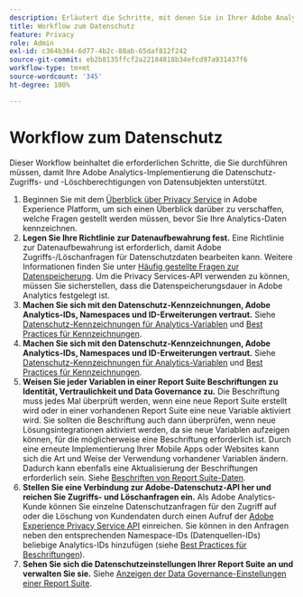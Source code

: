 ```yaml
---
description: Erläutert die Schritte, mit denen Sie in Ihrer Adobe Analytics-Implementierung die Zugriffs- und Löschrechte der betroffenen Personen für den Datenschutz unterstützen.
title: Workflow zum Datenschutz
feature: Privacy
role: Admin
exl-id: c364b364-6d77-4b2c-88ab-65daf812f242
source-git-commit: eb2b8135ffcf2a22184818b34efcd97a931437f6
workflow-type: tm+mt
source-wordcount: '345'
ht-degree: 100%

---
```


# Workflow zum Datenschutz

Dieser Workflow beinhaltet die erforderlichen Schritte, die Sie durchführen müssen, damit Ihre Adobe Analytics-Implementierung die Datenschutz-Zugriffs- und -Löschberechtigungen von Datensubjekten unterstützt.

1. Beginnen Sie mit dem [Überblick über Privacy Service](https://experienceleague.adobe.com/docs/experience-platform/privacy/home.html?lang=de) in Adobe Experience Platform, um sich einen Überblick darüber zu verschaffen, welche Fragen gestellt werden müssen, bevor Sie Ihre Analytics-Daten kennzeichnen.
1. **Legen Sie Ihre Richtlinie zur Datenaufbewahrung fest.** Eine Richtlinie zur Datenaufbewahrung ist erforderlich, damit Adobe Zugriffs-/Löschanfragen für Datenschutzdaten bearbeiten kann. Weitere Informationen finden Sie unter [Häufig gestellte Fragen zur Datenspeicherung](/help/technotes/data-retention.md). Um die Privacy Services-API verwenden zu können, müssen Sie sicherstellen, dass die Datenspeicherungsdauer in Adobe Analytics festgelegt ist.
1. **Machen Sie sich mit den Datenschutz-Kennzeichnungen, Adobe Analytics-IDs, Namespaces und ID-Erweiterungen vertraut.** Siehe [Datenschutz-Kennzeichnungen für Analytics-Variablen](/help/admin/admin/c-data-governance/data-labeling/gdpr-labels.md) und [Best Practices für Kennzeichnungen](/help/admin/admin/c-data-governance/data-labeling/gdpr-analytics-ids.md).
1. **Machen Sie sich mit den Datenschutz-Kennzeichnungen, Adobe Analytics-IDs, Namespaces und ID-Erweiterungen vertraut.** Siehe [Datenschutz-Kennzeichnungen für Analytics-Variablen](/help/admin/admin/c-data-governance/data-labeling/gdpr-labels.md) und [Best Practices für Kennzeichnungen](/help/admin/admin/c-data-governance/data-labeling/gdpr-analytics-ids.md).
1. **Weisen Sie jeder Variablen in einer Report Suite Beschriftungen zu Identität, Vertraulichkeit und Data Governance zu.** Die Beschriftung muss jedes Mal überprüft werden, wenn eine neue Report Suite erstellt wird oder in einer vorhandenen Report Suite eine neue Variable aktiviert wird. Sie sollten die Beschriftung auch dann überprüfen, wenn neue Lösungsintegrationen aktiviert werden, da sie neue Variablen aufzeigen können, für die möglicherweise eine Beschriftung erforderlich ist. Durch eine erneute Implementierung Ihrer Mobile Apps oder Websites kann sich die Art und Weise der Verwendung vorhandener Variablen ändern. Dadurch kann ebenfalls eine Aktualisierung der Beschriftungen erforderlich sein. Siehe [Beschriften von Report Suite-Daten](/help/admin/admin/c-data-governance/data-labeling/gdpr-namespaces.md).
1. **Stellen Sie eine Verbindung zur Adobe-Datenschutz-API her und reichen Sie Zugriffs- und Löschanfragen ein.** Als Adobe Analytics-Kunde können Sie einzelne Datenschutzanfragen für den Zugriff auf oder die Löschung von Kundendaten durch einen Aufruf der [Adobe Experience Privacy Service API](https://experienceleague.adobe.com/docs/experience-platform/privacy/api/overview.html?lang=de) einreichen. Sie können in den Anfragen neben den entsprechenden Namespace-IDs (Datenquellen-IDs) beliebige Analytics-IDs hinzufügen (siehe [Best Practices für Beschriftungen](/help/admin/admin/c-data-governance/data-labeling/gdpr-analytics-ids.md)).
1. **Sehen Sie sich die Datenschutzeinstellungen Ihrer Report Suite an und verwalten Sie sie.** Siehe [Anzeigen der Data Governance-Einstellungen einer Report Suite](/help/admin/admin/c-data-governance/data-labeling/gdpr-view-settings.md).
